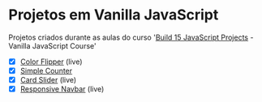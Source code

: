 # Projetos em Vanilla JavaScript

Projetos criados durante as aulas do curso '[Build 15 JavaScript Projects](https://www.youtube.com/watch?v=3PHXvlpOkf4&t=1828s) - Vanilla JavaScript Course'

- [x] [Color Flipper](https://luciana-santos.github.io/color-flipper/) (live)
- [x] [Simple Counter](https://github.com/Luciana-Santos/vanilla-javascript-projects/tree/main/simple-counter)
- [x] [Card Slider](https://luciana-santos.github.io/card-slider/) (live)
- [x] [Responsive Navbar](https://codepen.io/luciana-santos/details/WNZKyqO) (live)
